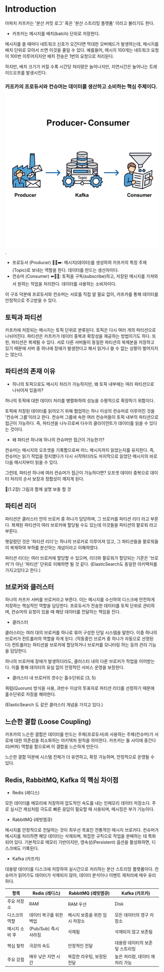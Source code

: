 # Introduction

아파치 카프카는 '분산 커밋 로그' 혹은 '분산 스트리밍 플랫폼' 이라고 불리기도 한다.&#x20;



* 카프카는 메시지를 배치(batch) 단위로 저장한다.

메시지를 쓸 때마다 네트워크 신호가 오간다면 막대한 오버헤드가 발생하는데, 메시지를 배치 단위로 모아서 쓰면 이것을 줄일 수 있다. 예를들어, 메시지 100개는 네트워크 요청이 100번 이루어지지만 배치 전송은 1번의 요청으로 처리된다.

&#x20;하지만, 배치 크기가 커질 수록 시간당 처리량은 늘어나지만, 지연시간은 늘어나는 트레이드오프를 발생시킨다.



### 카프카의 프로듀서와 컨슈머는 데이터를 생산하고 소비하는 핵심 주체이다.

![](../../.gitbook/assets/Gemini_Generated_Image_vixgp2vixgp2vixg.jpg).



* 프로듀서 (Producer) 🧑‍💻➡️: 메시지(데이터)를 생성하여 카프카의 특정 주제(Topic)로 보내는 역할을 한다. 데이터를 만드는 생산자이다.
* 컨슈머 (Consumer) ⬅️🧑‍🔧: 토픽을 구독(subscribe)하고, 저장된 메시지를 가져와서 원하는 작업을 처리한다. 데이터를 사용하는 소비자이다.

이 구조 덕분에 프로듀서와 컨슈머는 서로를 직접 알 필요 없이, 카프카를 통해 데이터를 안정적으로 주고받을 수 있다.





## 토픽과 파티션

카프카에 저장되는 메시지는 토픽 단위로 분류된다. 토픽은 다시 여러 개의 파티션으로 나뉘어진다. 파티션은 카프카가 데이터 중복과 확장성을 제공하는 방법이기도 하다. 또한, 파티션은 복제될 수 있다. 서로 다른 서버들이 동일한 파티션의 복제본을 저장하고 있기 때문에 서버 중 하나에 장애가 발생한다고 해서 읽거나 쓸 수 없는 상황이 벌어지지는 않는다.





## 파티션의 존재 이유

* 하나의 토픽으로도 메시지 처리가 가능하지만, 왜 토픽 내부에는 여러 파티션으로 나뉘어져 있을까?&#x20;

하나의 토픽에 대한 데이터 처리를 병렬화하여 성능을 수평적으로 확장하기 위함이다.

토픽에 저장된 데이터를 읽어오기 위해 협업하는 하나 이상의 컨슈머로 이루어진 것을 '컨슈머 그룹'이라고 한다. 컨슈머 그룹에 속한 여러 컨슈머들이 토픽 내부의 파티션으로 접근이 가능하다. 즉, 파티션을 나누므로써 다수의 클라이언트가 데이터를 읽을 수 있다는 것이다.



* 왜 파티션 하나에 하나의 컨슈머만 접근이 가능한가?

&#x20;컨슈머는 메시지의 오프셋을 기록함으로써 어느 메시지까지 읽었는지를 유지한다. 즉, 컨슈머는 읽기 작업을 정지했다가 다시 시작하더라도 마지막으로 읽었던 메시지의 바로 다음 메시지부터 읽을 수 있다.

&#x20;그런데, 파티션 하나에 여러 컨슈머가 접근이 가능하다면? 오프셋 데이터 중복으로 데이터 처리의 순서 보장과 정합성이 깨지게 된다.





:clap:(1.2장) 그림과 함께 설명 보충 할 것

## 파티션 리더

&#x20;파티션은 클러스터 안의 브로커 중 하나가 담당하며, 그 브로커를 파티션 리더 라고 부른다. 복제된 파티션이 여러 브로커에 할당될 수도 있는데 이것들을 파티션의 팔로워 라고 부른다.

&#x20;햇갈렸던 것은 '파티션 리더'는 하나의 브로커로 이루어져 있고, 그 파티션들을 팔로워들이 복제하여 부하를 분산하는 개념이라고 이해하였다.

&#x20;파티션 리더는 여러 브로커에 할당할 수 있으며, 리더와 팔로워가 할당되는 기준은 '브로커'가 아닌 '파티션' 단위로 이해하면 될 것 같다. (ElasticSearch도 동일한 아키택처를 가지고있다고 한다.)





## 브로커와 클러스터

하나의 카프카 서버를 브로커라고 부른다. 이는 메시지를 수신하여 디스크에 안전하게 저장하는 핵심적인 역할을 담당한다. 프로듀서가 전송한 데이터를 토픽 단위로 관리하며, 컨슈머의 요청이 있을 때 해당 데이터를 전달하는 책임을 진다.

* 클러스터

클러스터는 여러 대의 브로커를 하나로 묶어 구성한 단일 시스템을 말한다. 이중 하나의 브로커가 컨트롤러의 역할을 하게 된다. (작동중인 브로커 중 하나가 자동으로 선정된다)  컨트롤러는 파티션을 브로커에 할당하거나 브로커를 모니터링 하는 등의 관리 기능을 담당한다.

하나의 브로커에 장애가 발생하더라도, 클러스터 내의 다른 브로커가 작업을 이어받는다. 이를 통해 데이터의 유실 없이 안정적인 서비스 운영을 보장한다.

* 클러스터 내 브로커의 갯수는 홀수단위로 (3, 5)

쿼럼(Quorum) 방식을 사용, 과반수 이상의 투표자로 파티션 리더를 선정하기 때문에 홀수단위로 저장을 해야한다.

(ElasticSearch 도 같은 클러스터 개념을 가지고 있다.)







## 느슨한 결합 (Loose Coupling)

카프카의 느슨한 결합은 데이터를 만드는 주체(프로듀서)와 사용하는 주체(컨슈머)가 서로에 대한 의존성을 최소화하는 아키텍처 원칙을 의미한다. 카프카는 둘 사이에 중간다리(버퍼) 역할을 함으로써 이 결합을 느슨하게 만든다.

느슨한 결합 덕분에 시스템 전체가 더 유연하고, 확장 가능하며, 안정적으로 운영될 수 있다.







## Redis, RabbitMQ, Kafka 의 핵심 차이점

* Redis (레디스)

&#x20;모든 데이터를 메모리에 저장하여 압도적인 속도를 내는 인메모리 데이터 저장소다. 주로 실시간 캐싱처럼 극도로 빠른 응답이 필요할 때 사용되며, 메시징은 부가 기능이다.



* RabbitMQ (레빗엠큐)

&#x20;메시지를 안정적으로 전달하는 것이 최우선 목표인 전통적인 메시지 브로커다. 컨슈머가 메시지를 처리하면 해당 데이터는 삭제되며, 복잡한 규칙으로 작업을 분배하는 데 특화되어 있다. 기본적으로 메모리 기반이지만, 영속성(Persistent) 옵션을 활성화하면, 디스크에도 기록된다.



* Kafka (카프카)

&#x20;대용량 데이터를 디스크에 저장하여 실시간으로 처리하는 분산 스트리밍 플랫폼이다. 컨슈머가 읽어가도 데이터가 삭제되지 않아, 데이터 분석이나 이벤트 재처리에 매우 유리하다.

| 항목       | Redis (레디스)      | RabbitMQ (레빗엠큐)   | Kafka (카프카)        |
| -------- | ---------------- | ----------------- | ------------------ |
| 주요 저장소   | RAM              | RAM 우선            | Disk               |
| 디스크의 역할  | 데이터 복구를 위한 백업    | 메시지 보증을 위한 임시 저장소 | 모든 데이터의 영구 저장소     |
| 메시지 소비 후 | (Pub/Sub) 즉시 사라짐 | 삭제됨               | 삭제되지 않고 보존됨        |
| 핵심 철학    | 극강의 속도           | 안정적인 전달           | 대용량 데이터의 보존 및 스트리밍 |
| 주요 강점    | 매우 낮은 지연 시간      | 복잡한 라우팅, 보장된 전달   | 높은 처리량, 데이터 재처리 가능 |





